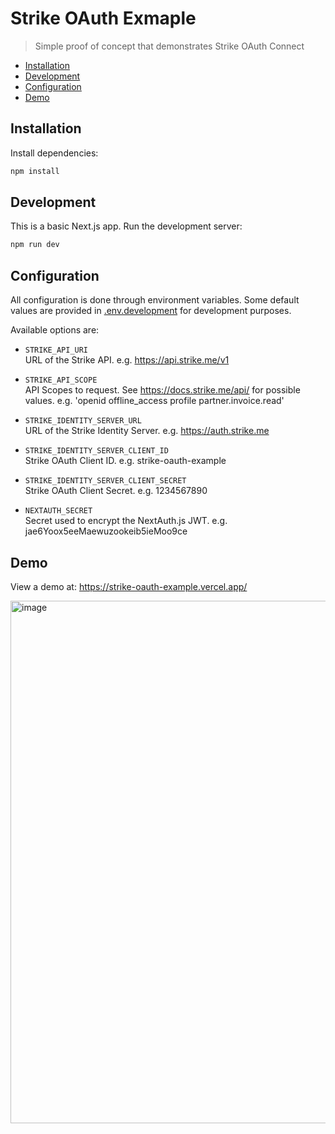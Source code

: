 # Strike OAuth Exmaple

> Simple proof of concept that demonstrates Strike OAuth Connect

  * [Installation](#installation)
  * [Development](#development)
  * [Configuration](#configuration)
  * [Demo](#demo)

## Installation

Install dependencies:

```sh
npm install
```

## Development

This is a basic Next.js app. Run the development server:

```bash
npm run dev
```

## Configuration

All configuration is done through environment variables. Some default values are provided in [.env.development](https://github.com/mrfelton/strike-oauth-example/blob/master/.env.development) for development purposes.

Available options are:

- `STRIKE_API_URI`  
   URL of the Strike API. e.g. https://api.strike.me/v1

- `STRIKE_API_SCOPE`  
  API Scopes to request. See https://docs.strike.me/api/ for possible values. e.g. 'openid offline_access profile partner.invoice.read'

- `STRIKE_IDENTITY_SERVER_URL`  
  URL of the Strike Identity Server. e.g. https://auth.strike.me

- `STRIKE_IDENTITY_SERVER_CLIENT_ID`  
  Strike OAuth Client ID. e.g. strike-oauth-example

- `STRIKE_IDENTITY_SERVER_CLIENT_SECRET`  
   Strike OAuth Client Secret. e.g. 1234567890

- `NEXTAUTH_SECRET`  
   Secret used to encrypt the NextAuth.js JWT. e.g. jae6Yoox5eeMaewuzookeib5ieMoo9ce

## Demo

View a demo at: https://strike-oauth-example.vercel.app/

<a href="https://strike-oauth-example.vercel.app/"><img width="836" alt="image" src="https://user-images.githubusercontent.com/200251/154948065-b21dfbce-b28d-4026-b7d4-de4c215df71a.png"></a>

